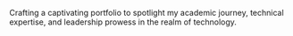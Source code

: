 Crafting a captivating portfolio to spotlight my academic journey, technical expertise, and leadership prowess in the realm of technology.
